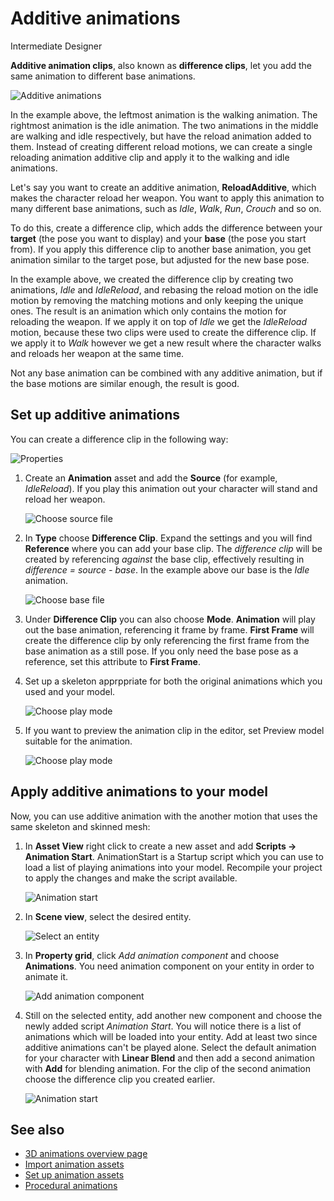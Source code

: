 # Additive animations
<span class="label label-doc-level">Intermediate</span>
<span class="label label-doc-audience">Designer</span>

**Additive animation clips**, also known as **difference clips**, let you add the same animation to different base animations.

![Additive animations](media/animations-additive-sample.gif)

In the example above, the leftmost animation is the walking animation. The rightmost animation is the idle animation. The two animations in the middle are walking and idle respectively, but have the reload animation added to them. Instead of creating different reload motions, we can create a single reloading animation additive clip and apply it to the walking and idle animations.

Let's say you want to create an additive animation, **ReloadAdditive**, which makes the character reload her weapon. You want to apply this animation to many different base animations, such as *Idle*, *Walk*, *Run*, *Crouch* and so on. 

To do this, create a difference clip, which adds the difference between your **target** (the pose you want to display) and your **base** (the pose you start from). If you apply this difference clip to another base animation, you get animation similar to the target pose, but adjusted for the new base pose.

In the example above, we created the difference clip by creating two animations, *Idle* and *IdleReload*, and rebasing the reload motion on the idle motion by removing the matching motions and only keeping the unique ones. The result is an animation which only contains the motion for reloading the weapon. If we apply it on top of _Idle_ we get the _IdleReload_ motion, because these two clips were used to create the difference clip. If we apply it to _Walk_ however we get a new result where the character walks and reloads her weapon at the same time. 

Not any base animation can be combined with any additive animation, but if the base motions are similar enough, the result is good.

## Set up additive animations

You can create a difference clip in the following way:

![Properties](media/animations-additive-animations-0.png)

1. Create an **Animation** asset and add the **Source** (for example, _IdleReload_). If you play this animation out your character will stand and reload her weapon.

    ![Choose source file](media/animations-additive-animations-1.png)

2. In **Type** choose **Difference Clip**. Expand the settings and you will find **Reference** where you can add your base clip. The _difference clip_ will be created by referencing _against_ the base clip, effectively resulting in _difference = source - base_. In the example above our base is the _Idle_ animation.

    ![Choose base file](media/animations-additive-animations-2.png)

3. Under **Difference Clip** you can also choose **Mode**. **Animation** will play out the base animation, referencing it frame by frame. **First Frame** will create the difference clip by only referencing the first frame from the base animation as a still pose. If you only need the base pose as a reference, set this attribute to **First Frame**.

4. Set up a skeleton apprppriate for both the original animations which you used and your model.

    ![Choose play mode](media/animations-additive-animations-3.png)

5. If you want to preview the animation clip in the editor, set Preview model suitable for the animation.

    ![Choose play mode](media/animations-additive-animations-4.png)

## Apply additive animations to your model

Now, you can use additive animation with the another motion that uses the same skeleton and skinned mesh:

1. In **Asset View** right click to create a new asset and add **Scripts -> Animation Start**. AnimationStart is a Startup script which you can use to load a list of playing animations into your model. Recompile your project to apply the changes and make the script available.

    ![Animation start](media/animations-additive-animations-animation-start.png)

2. In **Scene view**, select the desired entity. 

    ![Select an entity](media/animations-use-3d-animations-select-entity.png)

3. In **Property grid**, click _Add animation component_ and choose **Animations**. You need animation component on your entity in order to animate it.

    ![Add animation component](media/animations-use-3d-animations-add-animation-component.png)

4. Still on the selected entity, add another new component and choose the newly added script _Animation Start_. You will notice there is a list of animations which will be loaded into your entity. Add at least two since additive animations can't be played alone. Select the default animation for your character with **Linear Blend** and then add a second animation with **Add** for blending animation. For the clip of the second animation choose the difference clip you created earlier.

    ![Animation start](media/animations-additive-animations-start2.png)
    
## See also

* [3D animations overview page](import-animation-assets.md)
* [Import animation assets](use-animations.md)
* [Set up animation assets](import-animations.md)
* [Procedural animations](procedural-animation.md)


